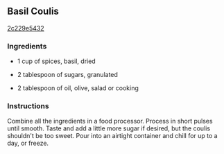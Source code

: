 ## Basil Coulis

[2c229e5432](http://www.food.com/recipe/basil-coulis-444543)

### Ingredients

 - 1 cup of spices, basil, dried

 - 2 tablespoon of sugars, granulated

 - 2 tablespoon of oil, olive, salad or cooking

### Instructions

Combine all the ingredients in a food processor. Process in short pulses until smooth. Taste and add a little more sugar if desired, but the coulis shouldn't be too sweet. Pour into an airtight container and chill for up to a day, or freeze.